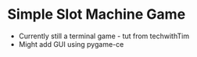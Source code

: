 # Simple Slot Machine Game
- Currently still a terminal game - tut from techwithTim
- Might add GUI using pygame-ce
